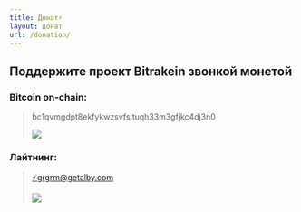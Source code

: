 ```yaml
---
title: Донат⚡️
layout: донат
url: /donation/
---
```


## <h2>Поддержите проект Bitrakein звонкой монетой</h2>

### <h3>Bitcoin on-chain:</h3>

> bc1qvmgdpt8ekfykwzsvfsltuqh33m3gfjkc4dj3n0
>
> ![](/img/donat/bitpay-on/IMG_8042.jpg "")

 ### <h3>Лайтнинг:</h3> 

> [⚡️grgrm@getalby.com](https://getalby.com/p/grgrm)
>
> ![](/img/donat/bitpay-ln/222.png "")
